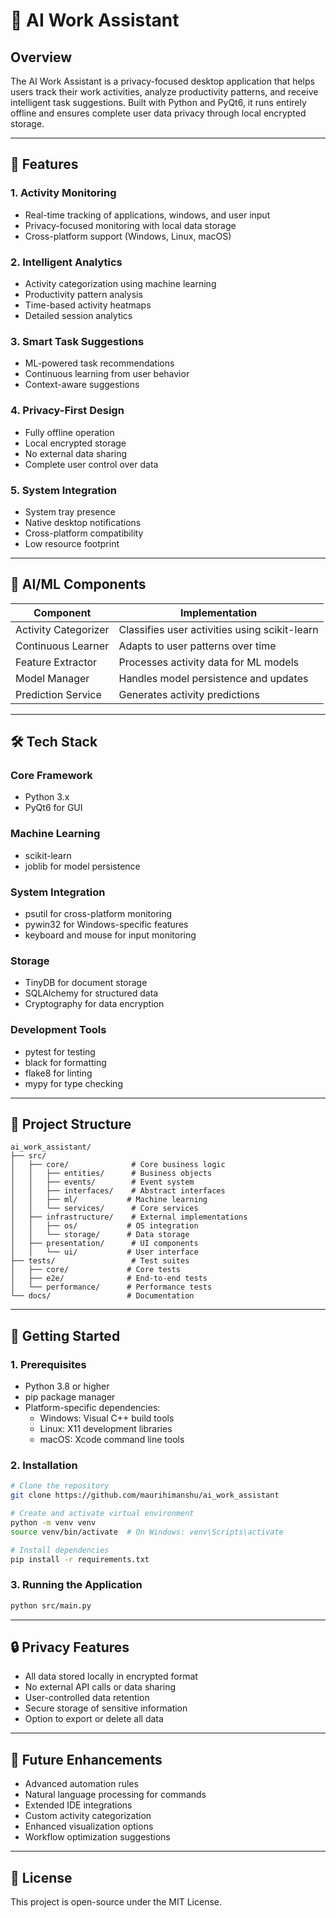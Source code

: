 
# 🧠 AI Work Assistant

## Overview

The AI Work Assistant is a privacy-focused desktop application that helps users track their work activities, analyze productivity patterns, and receive intelligent task suggestions. Built with Python and PyQt6, it runs entirely offline and ensures complete user data privacy through local encrypted storage.

---

## 🔧 Features

### 1. Activity Monitoring
- Real-time tracking of applications, windows, and user input
- Privacy-focused monitoring with local data storage
- Cross-platform support (Windows, Linux, macOS)

### 2. Intelligent Analytics
- Activity categorization using machine learning
- Productivity pattern analysis
- Time-based activity heatmaps
- Detailed session analytics

### 3. Smart Task Suggestions
- ML-powered task recommendations
- Continuous learning from user behavior
- Context-aware suggestions

### 4. Privacy-First Design
- Fully offline operation
- Local encrypted storage
- No external data sharing
- Complete user control over data

### 5. System Integration
- System tray presence
- Native desktop notifications
- Cross-platform compatibility
- Low resource footprint

---

## 🧠 AI/ML Components

| Component | Implementation |
|-----------|---------------|
| Activity Categorizer | Classifies user activities using scikit-learn |
| Continuous Learner | Adapts to user patterns over time |
| Feature Extractor | Processes activity data for ML models |
| Model Manager | Handles model persistence and updates |
| Prediction Service | Generates activity predictions |

---

## 🛠️ Tech Stack

### Core Framework
- Python 3.x
- PyQt6 for GUI

### Machine Learning
- scikit-learn
- joblib for model persistence

### System Integration
- psutil for cross-platform monitoring
- pywin32 for Windows-specific features
- keyboard and mouse for input monitoring

### Storage
- TinyDB for document storage
- SQLAlchemy for structured data
- Cryptography for data encryption

### Development Tools
- pytest for testing
- black for formatting
- flake8 for linting
- mypy for type checking

---

## 📁 Project Structure

```
ai_work_assistant/
├── src/
│   ├── core/              # Core business logic
│   │   ├── entities/      # Business objects
│   │   ├── events/        # Event system
│   │   ├── interfaces/    # Abstract interfaces
│   │   ├── ml/           # Machine learning
│   │   └── services/      # Core services
│   ├── infrastructure/    # External implementations
│   │   ├── os/           # OS integration
│   │   └── storage/      # Data storage
│   ├── presentation/      # UI components
│   │   └── ui/           # User interface
├── tests/                 # Test suites
│   ├── core/             # Core tests
│   ├── e2e/              # End-to-end tests
│   └── performance/      # Performance tests
└── docs/                 # Documentation
```

---

## 🚀 Getting Started

### 1. Prerequisites
- Python 3.8 or higher
- pip package manager
- Platform-specific dependencies:
  - Windows: Visual C++ build tools
  - Linux: X11 development libraries
  - macOS: Xcode command line tools

### 2. Installation
```bash
# Clone the repository
git clone https://github.com/maurihimanshu/ai_work_assistant

# Create and activate virtual environment
python -m venv venv
source venv/bin/activate  # On Windows: venv\Scripts\activate

# Install dependencies
pip install -r requirements.txt
```

### 3. Running the Application
```bash
python src/main.py
```

---

## 🔒 Privacy Features

- All data stored locally in encrypted format
- No external API calls or data sharing
- User-controlled data retention
- Secure storage of sensitive information
- Option to export or delete all data

---

## 🧩 Future Enhancements

- Advanced automation rules
- Natural language processing for commands
- Extended IDE integrations
- Custom activity categorization
- Enhanced visualization options
- Workflow optimization suggestions

---

## 📜 License

This project is open-source under the MIT License.